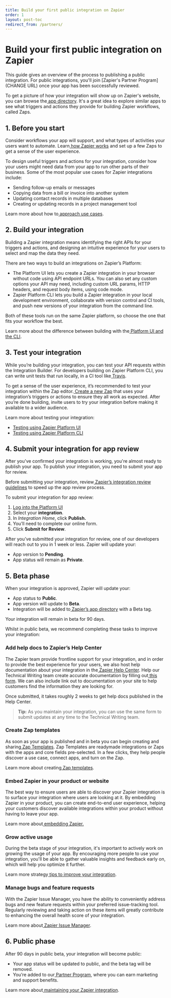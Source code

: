 ```yaml
---
title: Build your first public integration on Zapier
order: 1
layout: post-toc
redirect_from: /partners/
---
```


# Build your first public integration on Zapier

This guide gives an overview of the process to publishing a public integration. For public integrations, you'll join [Zapier's Partner Program](CHANGE URL) once your app has been successfully reviewed.

To get a picture of how your integration will show up on Zapier's website, you can browse the[ app directory](https://zapier.com/apps). It's a great idea to explore similar apps to see what triggers and actions they provide for building Zapier workflows, called Zaps.

## **1. Before you start**

Consider workflows your app will support, and what types of activities your users want to automate. Learn[ how Zapier works](https://zapier.com/help/how-zapier-works/) and set up a few Zaps to get a sense of the user experience.

To design useful triggers and actions for your integration, consider how your users might need data from your app to run other parts of their business. Some of the most popular use cases for Zapier integrations include:

- Sending follow-up emails or messages
- Copying data from a bill or invoice into another system
- Updating contact records in multiple databases
- Creating or updating records in a project management tool

Learn more about how to[ approach use cases](https://platform.zapier.com/partners/integration-examples).

## **2. Build your integration**

Building a Zapier integration means identifying the right APIs for your triggers and actions, and designing an intuitive experience for your users to select and map the data they need.

There are two ways to build an integrations on Zapier’s Platform:

- The Platform UI lets you create a Zapier integration in your browser without code using API endpoint URLs. You can also set any custom options your API may need, including custom URL params, HTTP headers, and request body items, using code mode.
- Zapier Platform CLI lets you build a Zapier integration in your local development environment, collaborate with version control and CI tools, and push new versions of your integration from the command line.

Both of these tools run on the same Zapier platform, so choose the one that fits your workflow the best.

Learn more about the difference between building with the[ Platform UI and the CLI](https://platform.zapier.com/docs/vs).

## **3. Test your integration**

While you’re building your integration, you can test your API requests within the Integration Builder. For developers building on Zapier Platform CLI, you can write unit tests that run locally, in a CI tool like[ Travis](https://travis-ci.com/).

To get a sense of the user experience, it’s recommended to test your integration within the Zap editor.[ Create a new Zap](https://zapier.com/help/create/basics/create-zaps) that uses your integration’s triggers or actions to ensure they all work as expected. After you’re done building, invite users to try your integration before making it available to a wider audience.

Learn more about testing your integration:

- [Testing using Zapier Platform UI](https://platform.zapier.com/docs/testing)
- [Testing using Zapier Platform CLI](https://platform.zapier.com/cli_docs/docs#testing)

## **4. Submit your integration for app review**

After you've confirmed your integration is working, you're almost ready to publish your app. To publish your integration, you need to submit your app for review.

Before submitting your integration, review[ Zapier’s integration review guidelines](https://platform.zapier.com/partners/integration-review-guidelines) to speed up the app review process.

To submit your integration for app review:

1. [Log into the Platform UI](https://zapier.com/app/developer)
2. Select your **integration**.
3. In _Integration Home_, click **Publish.**
4. You’ll need to complete our online form.
5. Click **Submit for Review**.

After you’ve submitted your integration for review, one of our developers will reach out to you in 1 week or less. Zapier will update your:

- App version to **Pending**.
- App status will remain as **Private**.

## **5. Beta phase**

When your integration is approved, Zapier will update your:

- App status to **Public**.
- App version will update to **Beta**.
- Integration will be added to[ Zapier’s app directory](https://zapier.com/apps) with a Beta tag.

Your integration will remain in beta for 90 days.

Whilst in public beta, we recommend completing these tasks to improve your integration:

### **Add help docs to Zapier’s Help Center**

The Zapier team provide frontline support for your integration, and in order to provide the best experience for your users, we also host help documentation about your integration in the[ Zapier Help Center](https://help.zapier.com/hc/en-us). Help our Technical Writing team create accurate documentation by filling out[ this form](https://eu.jotform.com/form/202233475923352). We can also include link out to documentation on your site to help customers find the information they are looking for.

Once submitted, it takes roughly 2 weeks to get help docs published in the Help Center.

> **Tip:** As you maintain your integration, you can use the same form to submit updates at any time to the Technical Writing team.

### **Create Zap templates**

As soon as your app is published and in beta you can begin creating and sharing[ Zap Templates](https://zapier.com/developer/zap-templates). Zap Templates are readymade integrations or Zaps with the apps and core fields pre-selected. In a few clicks, they help people discover a use case, connect apps, and turn on the Zap.

Learn more about creating[ Zap templates](https://platform.zapier.com/partners/zap-templates).

### **Embed Zapier in your product or website**

The best way to ensure users are able to discover your Zapier integration is to surface your integration where users are looking at it. By embedding Zapier in your product, you can create end-to-end user experience, helping your customers discover available integrations within your product without having to leave your app.

Learn more about[ embedding Zapier.](https://platform.zapier.com/embed/overview)

### **Grow active usage**

During the beta stage of your integration, it's important to actively work on growing the usage of your app. By encouraging more people to use your integration, you'll be able to gather valuable insights and feedback early on, which will help you optimize it further.

Learn more strategy[ tips to improve your integration](https://platform.zapier.com/partners/partner-faq).

### **Manage bugs and feature requests**

With the Zapier Issue Manager, you have the ability to conveniently address bugs and new feature requests within your preferred issue-tracking tool. Regularly reviewing and taking action on these items will greatly contribute to enhancing the overall health score of your integration.

Learn more about[ Zapier Issue Manager](https://platform.zapier.com/partners/zim).

## **6. Public phase**

After 90 days in public beta, your integration will become public:

- Your app status will be updated to public, and the beta tag will be removed.
- You’re added to our[ Partner Program](https://zapier.com/platform/partner-program), where you can earn marketing and support benefits.

Learn more about[ maintaining your Zapier integration](https://platform.zapier.com/partners/feature-requests-bugs).

